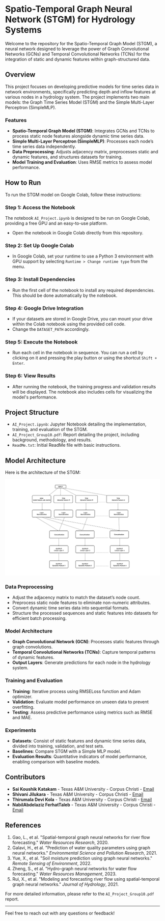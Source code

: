 # Spatio-Temporal Graph Neural Network (STGM) for Hydrology Systems

Welcome to the repository for the Spatio-Temporal Graph Model (STGM), a neural network designed to leverage the power of Graph Convolutional Networks (GCNs) and Temporal Convolutional Networks (TCNs) for the integration of static and dynamic features within graph-structured data.

## Overview

This project focuses on developing predictive models for time series data in network environments, specifically predicting depth and inflow features at various nodes in a hydrology system. The project implements two main models: the Graph Time Series Model (STGM) and the Simple Multi-Layer Perceptron (SimpleMLP).

### Features

- **Spatio-Temporal Graph Model (STGM)**: Integrates GCNs and TCNs to process static node features alongside dynamic time series data.
- **Simple Multi-Layer Perceptron (SimpleMLP)**: Processes each node’s time series data independently.
- **Data Preprocessing**: Adjusts adjacency matrix, preprocesses static and dynamic features, and structures datasets for training.
- **Model Training and Evaluation**: Uses RMSE metrics to assess model performance.

## How to Run

To run the STGM model on Google Colab, follow these instructions:

### Step 1: Access the Notebook

The notebook `AI_Project.ipynb` is designed to be run on Google Colab, providing a free GPU and an easy-to-use platform.

- Open the notebook in Google Colab directly from this repository.

### Step 2: Set Up Google Colab

- In Google Colab, set your runtime to use a Python 3 environment with GPU support by selecting `Runtime > Change runtime type` from the menu.

### Step 3: Install Dependencies

- Run the first cell of the notebook to install any required dependencies. This should be done automatically by the notebook.

### Step 4: Google Drive Integration

- If your datasets are stored in Google Drive, you can mount your drive within the Colab notebook using the provided cell code.
- Change the `DATASET_PATH` accordingly.

### Step 5: Execute the Notebook

- Run each cell in the notebook in sequence. You can run a cell by clicking on it and pressing the play button or using the shortcut `Shift + Enter`.

### Step 6: View Results

- After running the notebook, the training progress and validation results will be displayed. The notebook also includes cells for visualizing the model's performance.

## Project Structure

- `AI_Project.ipynb`: Jupyter Notebook detailing the implementation, training, and evaluation of the STGM.
- `AI_Project_Group10.pdf`: Report detailing the project, including background, methodology, and results.
- `ReadMe.txt`: Initial ReadMe file with basic instructions.

## Model Architecture

Here is the architecture of the STGM:

![Model Architecture](https://github.com/koushik0044/STGM-GNN/blob/62170101f98d25c14b1aaa8aa7028ccabfecdfda/Group%201.jpg)

### Data Preprocessing

- Adjust the adjacency matrix to match the dataset’s node count.
- Preprocess static node features to eliminate non-numeric attributes.
- Convert dynamic time series data into sequential formats.
- Structure the processed sequences and static features into datasets for efficient batch processing.

### Model Architecture

- **Graph Convolutional Network (GCN)**: Processes static features through graph convolutions.
- **Temporal Convolutional Networks (TCNs)**: Capture temporal patterns of dynamic features.
- **Output Layers**: Generate predictions for each node in the hydrology system.

### Training and Evaluation

- **Training**: Iterative process using RMSELoss function and Adam optimizer.
- **Validation**: Evaluate model performance on unseen data to prevent overfitting.
- **Testing**: Assess predictive performance using metrics such as RMSE and MAE.

### Experiments

- **Datasets**: Consist of static features and dynamic time series data, divided into training, validation, and test sets.
- **Baselines**: Compare STGM with a Simple MLP model.
- **Evaluation Results**: Quantitative indicators of model performance, enabling comparison with baseline models.

## Contributors

- **Sai Koushik Katakam** - Texas A&M University - Corpus Christi - [Email](mailto:skatakam1@islander.tamucc.edu)
- **Shivani Jilukara** - Texas A&M University - Corpus Christi - [Email](mailto:sjilukara@islander.tamucc.edu)
- **Thirumala Devi Kola** - Texas A&M University - Corpus Christi - [Email](mailto:tkola1@islander.tamucc.edu)
- **NabilAbdelaziz FerhatTaleb** - Texas A&M University - Corpus Christi - [Email](mailto:nferhattaleb@islander.tamucc.edu)

## References

1. Gao, L., et al. "Spatial-temporal graph neural networks for river flow forecasting." *Water Resources Research*, 2020.
2. Galavi, H., et al. "Prediction of water quality parameters using graph neural networks." *Environmental Science and Pollution Research*, 2021.
3. Yue, X., et al. "Soil moisture prediction using graph neural networks." *Remote Sensing of Environment*, 2022.
4. Zheng, S., et al. "Hydro-graph neural networks for water flow forecasting." *Water Resources Management*, 2023.
5. Rui, X., et al. "Modeling and forecasting river flow using spatial-temporal graph neural networks." *Journal of Hydrology*, 2021.

For more detailed information, please refer to the `AI_Project_Group10.pdf` report.

---

Feel free to reach out with any questions or feedback!
